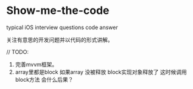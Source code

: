 # Show-me-the-code
typical iOS interview questions code answer

关注有意思的开发问题并以代码的形式讲解。

// TODO: 
1. 完善mvvm框架。
3. array里都是block 如果array 没被释放  block实现对象释放了 这时候调用block方法 会什么后果？
